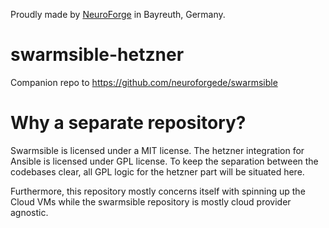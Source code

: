 Proudly made by [NeuroForge](https://neuroforge.de/) in Bayreuth, Germany.

# swarmsible-hetzner

Companion repo to https://github.com/neuroforgede/swarmsible

# Why a separate repository?

Swarmsible is licensed under a MIT license. The hetzner integration for Ansible is licensed under GPL license.
To keep the separation between the codebases clear, all GPL logic for the hetzner part will be situated here.

Furthermore, this repository mostly concerns itself with spinning up the Cloud VMs while the swarmsible repository
is mostly cloud provider agnostic.